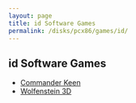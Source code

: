 ```yaml
---
layout: page
title: id Software Games
permalink: /disks/pcx86/games/id/
---
```


id Software Games
-----------------

* [Commander Keen](commander_keen/)
* [Wolfenstein 3D](wolf3d/)
